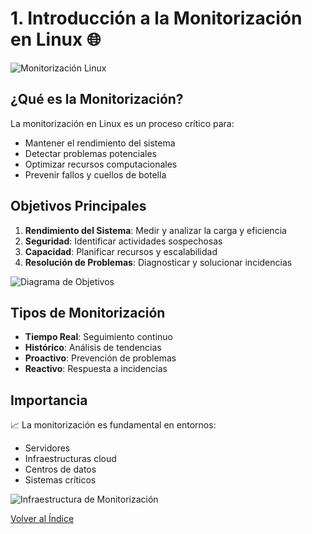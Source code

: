 # 1. Introducción a la Monitorización en Linux 🌐

![Monitorización Linux](/images/linux-monitoring-intro.jpg)

## ¿Qué es la Monitorización?
La monitorización en Linux es un proceso crítico para:
- Mantener el rendimiento del sistema
- Detectar problemas potenciales
- Optimizar recursos computacionales
- Prevenir fallos y cuellos de botella

## Objetivos Principales
1. **Rendimiento del Sistema**: Medir y analizar la carga y eficiencia
2. **Seguridad**: Identificar actividades sospechosas
3. **Capacidad**: Planificar recursos y escalabilidad
4. **Resolución de Problemas**: Diagnosticar y solucionar incidencias

![Diagrama de Objetivos](/images/monitoring-objectives.png)

## Tipos de Monitorización
- **Tiempo Real**: Seguimiento continuo
- **Histórico**: Análisis de tendencias
- **Proactivo**: Prevención de problemas
- **Reactivo**: Respuesta a incidencias

## Importancia
📈 La monitorización es fundamental en entornos:
- Servidores
- Infraestructuras cloud
- Centros de datos
- Sistemas críticos

![Infraestructura de Monitorización](/images/monitoring-infrastructure.jpg)

[Volver al Índice](/README.md)
